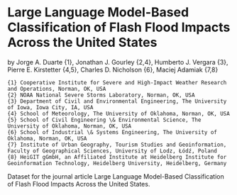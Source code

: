# Large Language Model-Based Classification of Flash Flood Impacts Across the United States  
by Jorge A. Duarte {1}, Jonathan J. Gourley {2,4}, Humberto J. Vergara {3}, Pierre E. Kirstetter {4,5}, Charles D. Nicholson {6}, Maciej Adamiak {7,8}
```
{1} Cooperative Institute for Severe and High-Impact Weather Research and Operations, Norman, OK, USA
{2} NOAA National Severe Storms Laboratory, Norman, OK, USA
{3} Department of Civil and Environmental Engineering, The University of Iowa, Iowa City, IA, USA
{4} School of Meteorology, The University of Oklahoma, Norman, OK, USA
{5} School of Civil Engineering \& Environmental Science, The University of Oklahoma, Norman, OK, USA
{6} School of Industrial \& Systems Engineering, The University of Oklahoma, Norman, OK, USA
{7} Institute of Urban Geography, Tourism Studies and Geoinformation, Faculty of Geographical Sciences, University of Lodz, Łódź, Poland
{8} HeiGIT gGmbH, an Affiliated Institute at Heidelberg Institute for Geoinformation Technology, Heidelberg University, Heidelberg, Germany
```

Dataset for the journal article Large Language Model-Based Classification of Flash Flood Impacts Across the United States.
